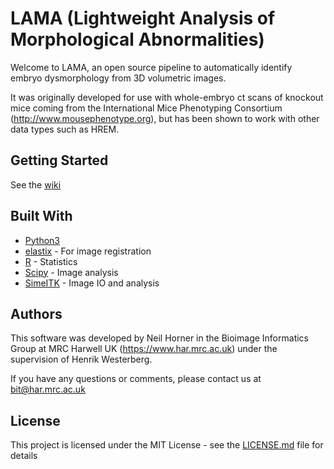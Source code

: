# LAMA (Lightweight Analysis of Morphological Abnormalities) #

Welcome to LAMA, an open source pipeline to automatically identify embryo dysmorphology from 3D volumetric images. 

It was originally developed for use with whole-embryo ct scans of knockout mice coming from the International Mice Phenotyping Consortium (http://www.mousephenotype.org), but has been shown to work with other data types such as HREM.


## Getting Started

See the [wiki](/../../wiki/home)

## Built With
* [Python3]('https://www.python.org/)
* [elastix](http://elastix.isi.uu.nl/) - For image registration
* [R](https://www.r-project.org/) - Statistics
* [Scipy](https://www.scipy.org/) - Image analysis
* [SimeITK](http://www.simpleitk.org/) - Image IO and analysis


## Authors ##
This software was developed by Neil Horner in the Bioimage Informatics Group at MRC Harwell UK (https://www.har.mrc.ac.uk) under the supervision of Henrik Westerberg.
 
If you have any questions or comments, please contact us at bit@har.mrc.ac.uk


## License

This project is licensed under the MIT License - see the [LICENSE.md](LICENSE.md) file for details



